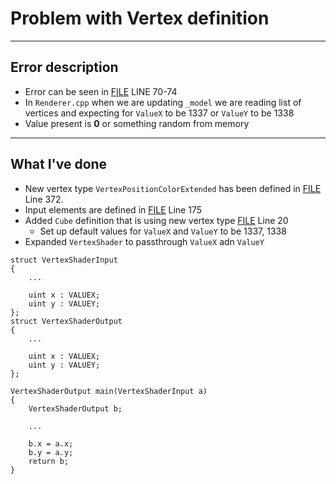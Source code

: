 # Problem with Vertex definition

---
## Error description
* Error can be seen in [FILE](https://github.com/bojcicm/Vertex-definition-problem/blob/master/VertexPositionProblem/VertexPositionProblem/Renderer3D.cpp) LINE 70-74
* In `Renderer.cpp` when we are updating `_model` we are reading list of vertices and expecting for `ValueX` to be 1337 or `ValueY` to be 1338
* Value present is **0** or something random from memory

---
## What I've done
* New vertex type `VertexPositionColorExtended` has been defined in [FILE](https://github.com/bojcicm/Vertex-definition-problem/blob/master/Engine/Third%20Party/DirectX%20Tool%20Kit/VertexTypes.h) Line 372.
* Input elements are defined in [FILE](https://github.com/bojcicm/Vertex-definition-problem/blob/master/Engine/Third%20Party/DirectX%20Tool%20Kit/VertexTypes.cpp) Line 175
* Added `Cube` definition that is using new vertex type [FILE](https://github.com/bojcicm/Vertex-definition-problem/blob/master/Engine/Models/Basic%20Shapes/Cubes.h) Line 20
  * Set up default values for `ValueX` and `ValueY` to be 1337, 1338
* Expanded `VertexShader` to passthrough `ValueX` adn `ValueY`
```hlsl
struct VertexShaderInput
{
    ...

    uint x : VALUEX;
    uint y : VALUEY;
};
struct VertexShaderOutput
{
    ...

    uint x : VALUEX;
    uint y : VALUEY;
};

VertexShaderOutput main(VertexShaderInput a)
{
    VertexShaderOutput b;
  
    ...
  
    b.x = a.x;
    b.y = a.y;
    return b;
}
```